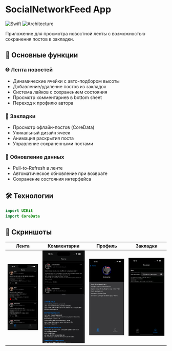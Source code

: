 #  SocialNetworkFeed App

![Swift](https://img.shields.io/badge/Swift-5.5-orange.svg)
![Architecture](https://img.shields.io/badge/Architecture-MVC-brightgreen.svg)


Приложение для просмотра новостной ленты с возможностью сохранения постов в закладки.

## 📱 Основные функции

### 🌐 Лента новостей
- Динамические ячейки с авто-подбором высоты
- Добавление/удаление постов из закладок
- Система лайков с сохранением состояния
- Просмотр комментариев в bottom sheet
- Переход к профилю автора

### 🔖 Закладки
- Просмотр офлайн-постов (CoreData)
- Уникальный дизайн ячеек
- Анимация раскрытия поста
- Управление сохраненными постами

### 🔄 Обновление данных
- Pull-to-Refresh в ленте
- Автоматическое обновление при возврате
- Сохранение состояния интерфейса

## 🛠 Технологии

```swift
import UIKit
import CoreData
```
## 🎨 Скриншоты

| Лента | Комментарии | Профиль | Закладки |
|-------|-------------|---------|----------|
| <img src="https://github.com/AlexKalanda/SocialNetworkFeed/blob/main/home.png" width="200"> | <img src="https://github.com/AlexKalanda/SocialNetworkFeed/blob/main/comments.png" width="200"> | <img src="https://github.com/AlexKalanda/SocialNetworkFeed/blob/main/profile.png" width="200"> | <img src="https://github.com/AlexKalanda/SocialNetworkFeed/blob/main/bookmarks.png" width="200"> |



